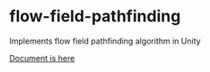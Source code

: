 # flow-field-pathfinding

Implements flow field pathfinding algorithm in Unity

[Document is here](https://ryulurala.notion.site/Flow-field-path-finding-2f1e3ab774b344f0a4a28dfbaf93fc26)
